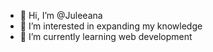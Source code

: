 - 👋 Hi, I’m @Juleeana
- 👀 I’m interested in expanding my knowledge
- 🌱 I’m currently learning web development 
